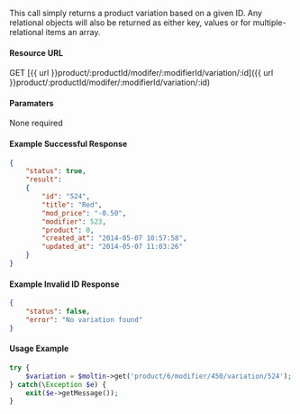 <!--
@title Get product variation by ID
@author Moltin Ltd
@description Returns a product variation of the given ID
@order 3.1.1.1

@sidebar 1
@family Product/Modifier
@rate No
@auth Yes
@format JSON
@http GET
@version beta
-->
This call simply returns a product variation based on a given ID. Any relational objects will also be returned as either key, values or for multiple-relational items an array.

#### Resource URL
GET [{{ url }}product/:productId/modifer/:modifierId/variation/:id]({{ url }}product/:productId/modifer/:modifierId/variation/:id)

#### Paramaters
None required

<!--code-->
#### Example Successful Response
``` json
{
    "status": true,
    "result":
    {
        "id": "524",
        "title": "Red",
        "mod_price": "-0.50",
        "modifier": 523,
        "product": 0,
        "created_at": "2014-05-07 10:57:58",
        "updated_at": "2014-05-07 11:03:26"
    }
}
```

#### Example Invalid ID Response
``` json
{
    "status": false,
    "error": "No variation found"
}
```

#### Usage Example
``` php
try {
    $variation = $moltin->get('product/6/modifier/450/variation/524');
} catch(\Exception $e) {
    exit($e->getMessage());
}
```
<!--/code-->